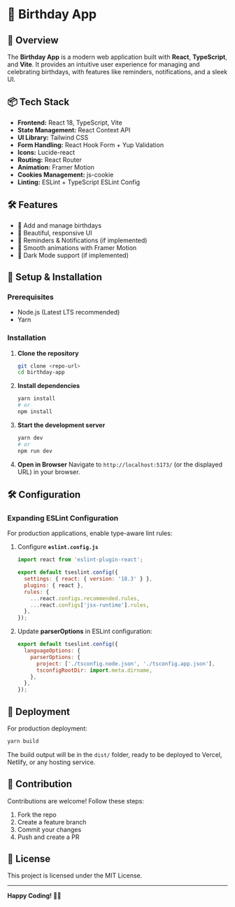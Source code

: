 # 🎂 Birthday App

## 🚀 Overview
The **Birthday App** is a modern web application built with **React**, **TypeScript**, and **Vite**. It provides an intuitive user experience for managing and celebrating birthdays, with features like reminders, notifications, and a sleek UI.

## 📦 Tech Stack
- **Frontend:** React 18, TypeScript, Vite
- **State Management:** React Context API
- **UI Library:** Tailwind CSS
- **Form Handling:** React Hook Form + Yup Validation
- **Icons:** Lucide-react
- **Routing:** React Router
- **Animation:** Framer Motion
- **Cookies Management:** js-cookie
- **Linting:** ESLint + TypeScript ESLint Config

## 🛠️ Features
- 🎉 Add and manage birthdays
- 🎨 Beautiful, responsive UI
- 🔔 Reminders & Notifications (if implemented)
- 🚀 Smooth animations with Framer Motion
- 🌙 Dark Mode support (if implemented)

## 📖 Setup & Installation

### Prerequisites
- Node.js (Latest LTS recommended)
- Yarn

### Installation

1. **Clone the repository**
   ```bash
   git clone <repo-url>
   cd birthday-app
   ```
2. **Install dependencies**
   ```bash
   yarn install
   # or
   npm install
   ```
3. **Start the development server**
   ```bash
   yarn dev
   # or
   npm run dev
   ```
4. **Open in Browser**
   Navigate to `http://localhost:5173/` (or the displayed URL) in your browser.

## 🛠️ Configuration
### Expanding ESLint Configuration
For production applications, enable type-aware lint rules:

1. Configure **`eslint.config.js`**
   ```js
   import react from 'eslint-plugin-react';
   
   export default tseslint.config({
     settings: { react: { version: '18.3' } },
     plugins: { react },
     rules: {
       ...react.configs.recommended.rules,
       ...react.configs['jsx-runtime'].rules,
     },
   });
   ```
2. Update **parserOptions** in ESLint configuration:
   ```js
   export default tseslint.config({
     languageOptions: {
       parserOptions: {
         project: ['./tsconfig.node.json', './tsconfig.app.json'],
         tsconfigRootDir: import.meta.dirname,
       },
     },
   });
   ```

## 🚀 Deployment
For production deployment:
```bash
yarn build
```
The build output will be in the `dist/` folder, ready to be deployed to Vercel, Netlify, or any hosting service.

## 🎯 Contribution
Contributions are welcome! Follow these steps:
1. Fork the repo
2. Create a feature branch
3. Commit your changes
4. Push and create a PR

## 📜 License
This project is licensed under the MIT License.

---
**Happy Coding! 🎂🚀**

